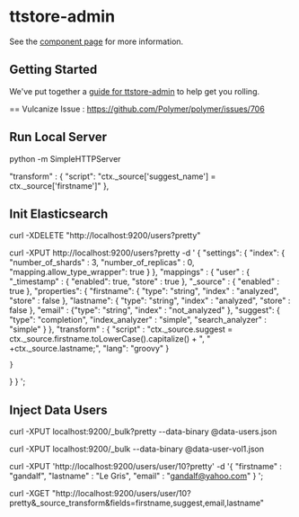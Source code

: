 ttstore-admin
================

See the [component page](http://jmorille.github.io/ttstore-admin) for more information.

## Getting Started

We've put together a [guide for ttstore-admin](http://www.polymer-project.org/docs/start/reusableelements.html) to help get you rolling.

== Vulcanize
Issue : https://github.com/Polymer/polymer/issues/706


## Run Local Server
python -m SimpleHTTPServer

"transform" : {
     "script": "ctx._source['suggest_name'] = ctx._source['firstname']"
   },

## Init Elasticsearch
 curl -XDELETE "http://localhost:9200/users?pretty"
  
  
curl -XPUT http://localhost:9200/users?pretty -d '
{
"settings": {
    "index": {
     "number_of_shards" : 3,
     "number_of_replicas" : 0,
      "mapping.allow_type_wrapper": true
    }
  },
 "mappings" : { 
    "user" : {
        "_timestamp" : { "enabled": true, "store" : true },
        "_source" : { "enabled" : true },
        "properties": {
           "firstname": { "type": "string", "index" : "analyzed", "store" : false },
           "lastname": { "type": "string", "index" : "analyzed", "store" : false },
           "email" : {"type": "string", "index" : "not_analyzed" },
           "suggest": { "type": "completion", "index_analyzer" : "simple", "search_analyzer" : "simple" }
        },
        "transform" : {
            "script" : "ctx._source.suggest = ctx._source.firstname.toLowerCase().capitalize() + \", \" +ctx._source.lastname;", 
            "lang": "groovy"
        }

    }
  }
}
';


## Inject Data Users 
curl -XPUT localhost:9200/_bulk?pretty --data-binary @data-users.json

curl -XPUT localhost:9200/_bulk --data-binary @data-user-vol1.json

curl -XPUT 'http://localhost:9200/users/user/10?pretty' -d '{
    "firstname" : "gandalf",
    "lastname" : "Le Gris",
    "email" : "gandalf@yahoo.com"
}
';

curl -XGET "http://localhost:9200/users/user/10?pretty&_source_transform&fields=firstname,suggest,email,lastname"


 